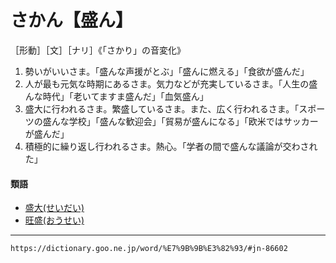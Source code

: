 # さかん【盛ん】

［形動］［文］［ナリ］《「さかり」の音変化》
1.  勢いがいいさま。「盛んな声援がとぶ」「盛んに燃える」「食欲が盛んだ」
2.  人が最も元気な時期にあるさま。気力などが充実しているさま。「人生の盛んな時代」「老いてますま盛んだ」「血気盛ん」
3.  盛大に行われるさま。繁盛しているさま。また、広く行われるさま。「スポーツの盛んな学校」「盛んな歓迎会」「貿易が盛んになる」「欧米ではサッカーが盛んだ」
4.  積極的に繰り返し行われるさま。熱心。「学者の間で盛んな議論が交わされた」
    

#### 類語

-   [盛大(せいだい)](https://dictionary.goo.ne.jp/word/%E7%9B%9B%E5%A4%A7/#jn-122189)
-   [旺盛(おうせい)](https://dictionary.goo.ne.jp/word/%E6%97%BA%E7%9B%9B/#jn-27784)

---
`https://dictionary.goo.ne.jp/word/%E7%9B%9B%E3%82%93/#jn-86602`